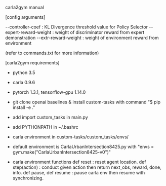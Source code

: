 carla2gym manual

[config arguments]

--controller-coef : KL Divergence threshold value for Policy Selector
--expert-reward-weight : weight of discriminator reward from expert demonstration
--extr-reward-weight : weight of environment reward from environment

(refer to commands.txt for more information)

[carla2gym requirements]
- python 3.5
- carla 0.9.6
- pytorch 1.3.1, tensorflow-gpu 1.14.0
- git clone openai baselines & install custom-tasks with command "$ pip install -e ."
- add import custom_tasks in main.py
- add PYTHONPATH in ~/.bashrc

- carla environment in custom-tasks/custom_tasks/envs/
- default environment is CarlaUrbanIntersection8425.py with "envs = gym.make("CarlaUrbanIntersection8425-v0")"


- carla environment functions 
def reset : reset agent location.
def step(action) : conduct given action then return next_obs, reward, done, info.
def pause, def resume : pause carla env then resume with synchronizing.

